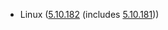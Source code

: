 - Linux ([5.10.182](https://lwn.net/Articles/933910) (includes [5.10.181](https://lwn.net/Articles/933279)))
